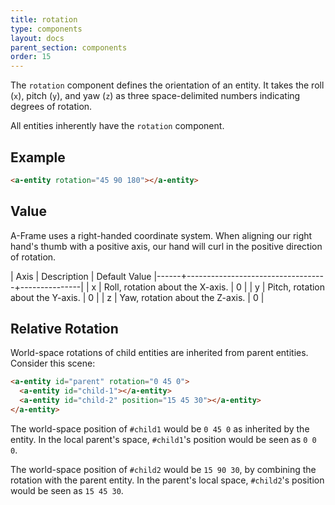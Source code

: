 ```yaml
---
title: rotation
type: components
layout: docs
parent_section: components
order: 15
---
```


The `rotation` component defines the orientation of an entity. It takes the roll (`x`), pitch (`y`), and yaw (`z`) as three space-delimited numbers indicating degrees of rotation.

All entities inherently have the `rotation` component.

## Example

```html
<a-entity rotation="45 90 180"></a-entity>
```

## Value

A-Frame uses a right-handed coordinate system. When aligning our right hand's thumb with a positive axis, our hand will curl in the positive direction of rotation.

| Axis | Description                       | Default Value
|------+-----------------------------------+---------------|
| x    | Roll, rotation about the X-axis.  | 0             |
| y    | Pitch, rotation about the Y-axis. | 0             |
| z    | Yaw, rotation about the Z-axis.   | 0             |

## Relative Rotation

World-space rotations of child entities are inherited from parent entities. Consider this scene:

```html
<a-entity id="parent" rotation="0 45 0">
  <a-entity id="child-1"></a-entity>
  <a-entity id="child-2" position="15 45 30"></a-entity>
</a-entity>
```

The world-space position of `#child1` would be `0 45 0` as inherited by the entity. In the local parent's space, `#child1`'s position would be seen as `0 0 0`.

The world-space position of `#child2` would be `15 90 30`, by combining the rotation with the parent entity. In the parent's local space, `#child2`'s position would be seen as `15 45 30`.
